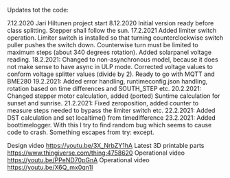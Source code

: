 Updates tot the code:

7.12.2020 Jari Hiltunen project start
8.12.2020 Initial version ready before class splitting. Stepper shall follow the sun.
17.2.2021 Added limiter switch operation. Limiter switch is installed so that turning counterclockwise switch
          puller pushes the switch down. Counterwise turn must be limited to maximum steps (about 340 degrees rotation).
          Added solarpanel voltage reading.
18.2.2021: Changed to non-asynchronous model, because it does not make sense to have async in ULP mode.
           Corrected voltage values to conform voltage splitter values (divide by 2).
           Ready to go with MQTT and BME280
19.2.2021: Added error handling, runtimeconfig.json handling, rotation based on time differences and SOUTH_STEP etc.
20.2.2021: Changed stepper motor calculation, added (ported) Suntime calculation for sunset and sunrise.
21.2.2021: Fixed zeroposition, added counter to measure steps needed to bypass the limiter switch etc.
22.2.2021: Added DST calculation and set localtime() from timedifference
23.2.2021: Added boottimelogger. With this I try to find random bug which seems to cause code to crash. Something escapes from try: except.

Design video https://youtu.be/3X_NrbZY1hA
Latest 3D printable parts https://www.thingiverse.com/thing:4758620
Operational video https://youtu.be/PPeND70pGnA
Operational video https://youtu.be/X6Q_mx0qn1I
